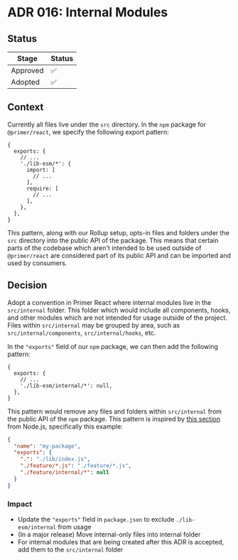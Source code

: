 # ADR 016: Internal Modules

## Status

| Stage    | Status |
| -------- | ------ |
| Approved | ✅     |
| Adopted  | ✅     |

## Context

Currently all files live under the `src` directory. In the `npm` package for `@primer/react`, we specify the following export pattern:

```json5
{
  exports: {
    // ...
    './lib-esm/*': {
      import: [
        // ...
      ],
      require: [
        // ...
      ],
    },
  },
}
```

This pattern, along with our Rollup setup, opts-in files and folders under the `src` directory into the public API of the package. This means that certain parts of the codebase which aren't intended to be used outside of `@primer/react` are considered part of its public API and can be imported and used by consumers.

## Decision

Adopt a convention in Primer React where internal modules live in the `src/internal` folder. This folder which would include all components, hooks, and other modules which are not intended for usage outside of the project. Files within `src/internal` may be grouped by area, such as `src/internal/components`, `src/internal/hooks`, etc.

In the `"exports"` field of our `npm` package, we can then add the following pattern:

```json5
{
  exports: {
    // ...
    './lib-esm/internal/*': null,
  },
}
```

This pattern would remove any files and folders within `src/internal` from the public API of the `npm` package. This pattern is inspired by [this section](https://nodejs.org/api/packages.html#package-entry-points) from Node.js, specifically this example:

```json
{
  "name": "my-package",
  "exports": {
    ".": "./lib/index.js",
    "./feature/*.js": "./feature/*.js",
    "./feature/internal/*": null
  }
}
```

### Impact

- Update the `"exports"` field in `package.json` to exclude `./lib-esm/internal` from usage
- (In a major release) Move internal-only files into internal folder
- For internal modules that are being created after this ADR is accepted, add them to the `src/internal` folder
